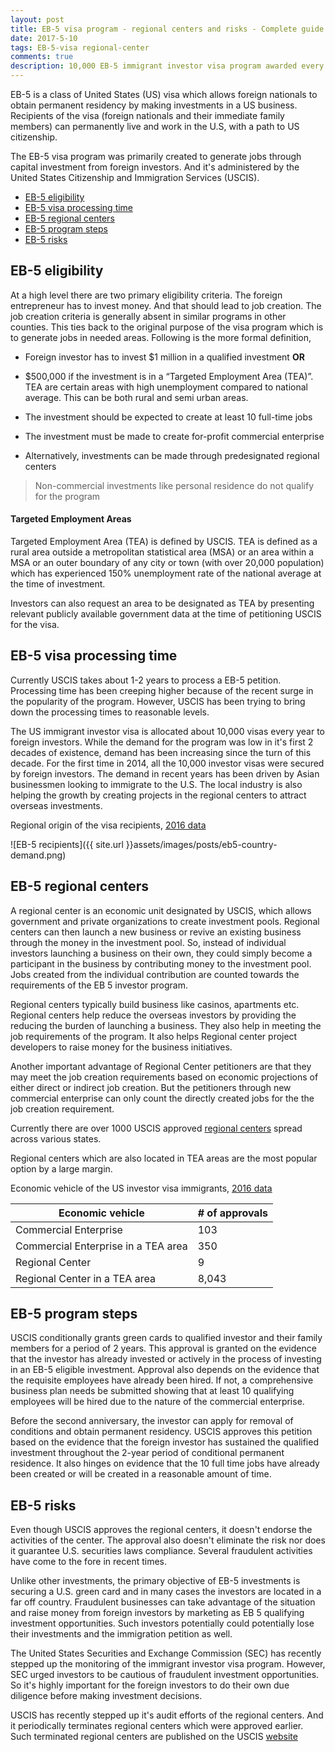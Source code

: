```yaml
---
layout: post
title: EB-5 visa program - regional centers and risks - Complete guide for 2017
date: 2017-5-10
tags: EB-5-visa regional-center
comments: true
description: 10,000 EB-5 immigrant investor visa program awarded every year primarily through the 1,300 regional centers. All the controversies that is threatening to close the program. 
---
```


EB-5 is a class of United States (US) visa which allows foreign nationals to obtain permanent residency by making investments in a US business. Recipients of the visa (foreign nationals and their immediate family members) can permanently live and work in the U.S, with a path to US citizenship.

The EB-5 visa program was primarily created to generate jobs through capital investment from foreign investors. And it's administered by the United States Citizenship and Immigration Services (USCIS).

- [EB-5 eligibility](#eb-5-eligibility)
- [EB-5 visa processing time](#eb-5-visa-processing-time)
- [EB-5 regional centers](#eb-5-regional-centers)
- [EB-5 program steps](#eb-5-program-steps)
- [EB-5 risks](#eb-5-risks)

## EB-5 eligibility

At a high level there are two primary eligibility criteria. The foreign entrepreneur has to invest money. And that should lead to job creation. The job creation criteria is generally absent in similar programs in other counties. This ties back to the original purpose of the visa program which is to generate jobs in needed areas. Following is the more formal definition,

* Foreign investor has to invest $1 million in a qualified investment **OR**

* $500,000 if the investment is in a “Targeted Employment Area (TEA)”. TEA are certain areas with high unemployment compared to national average. This can be both rural and semi urban areas.

* The investment should be expected to create at least 10 full-time jobs

* The investment must be made to create for-profit commercial enterprise

* Alternatively, investments can be made through predesignated regional centers

> Non-commercial investments like personal residence do not qualify for the program

#### Targeted Employment Areas
Targeted Employment Area (TEA) is defined by USCIS. TEA is defined as a rural area outside a metropolitan statistical area (MSA) or an area within a MSA or an outer boundary of any city or town (with over 20,000 population) which has experienced 150% unemployment rate of the national average at the time of investment.

Investors can also request an area to be designated as TEA by presenting relevant publicly available government data at the time of petitioning USCIS for the visa.

## EB-5 visa processing time

Currently USCIS takes about 1-2 years to process a EB-5 petition. Processing time has been creeping higher because of the recent surge in the popularity of the program. However, USCIS has been trying to bring down the processing times to reasonable levels.

The US immigrant investor visa is allocated about 10,000 visas every year to foreign investors. While the demand for the program was low in it's first 2 decades of existence, demand has been increasing since the turn of this decade. For the first time in 2014, all the 10,000 investor visas were secured by foreign investors. The demand in recent years has been driven by Asian businessmen looking to immigrate to the U.S. The local industry is also helping the growth by creating projects in the regional centers to attract overseas investments.

Regional origin of the visa recipients, [2016 data](https://travel.state.gov/content/dam/visas/Statistics/AnnualReports/FY2016AnnualReport/FY16AnnualReport-TableVI-PartIV.pdf)

![EB-5 recipients]({{ site.url }}assets/images/posts/eb5-country-demand.png)

## EB-5 regional centers

A regional center is an economic unit designated by USCIS, which allows government and private organizations to create investment pools. Regional centers can then launch a new business or revive an existing business through the money in the investment pool. So, instead of individual investors launching a business on their own, they could simply become a participant in the business by contributing money to the investment pool. Jobs created from the individual contribution are counted towards the requirements of the EB 5 investor program.

Regional centers typically build business like casinos, apartments etc. Regional centers help reduce the overseas investors by providing the reducing the burden of launching a business. They also help in meeting the job requirements of the program. It also helps Regional center project developers to raise money for the business initiatives.

Another important advantage of Regional Center petitioners are that they may meet the job creation requirements based on economic projections of either direct or indirect job creation.
But the petitioners through new commercial enterprise can only count the directly created jobs for the the job creation requirement.

Currently there are over 1000 USCIS approved [regional centers](https://www.uscis.gov/working-united-states/permanent-workers/employment-based-immigration-fifth-preference-eb-5/immigrant-investor-regional-centers) spread across various states.


Regional centers which are also located in TEA areas are the most popular option by a large margin.

Economic vehicle of the US investor visa immigrants, [2016 data](https://travel.state.gov/content/dam/visas/Statistics/AnnualReports/FY2016AnnualReport/FY16AnnualReport-TableVI-PartIV.pdf)

Economic vehicle | # of approvals
---------- | ------
Commercial Enterprise|  103
Commercial Enterprise in a TEA area|  350
Regional Center|  9
Regional Center in a TEA area|  8,043

## EB-5 program steps

USCIS conditionally grants green cards to qualified investor and their family members for a period of 2 years. This approval is granted on the evidence that the investor has already invested or actively in the process of investing in an EB-5 eligible investment.
Approval also depends on the evidence that the requisite employees have already been hired. If not, a comprehensive business plan needs be submitted showing that at least 10 qualifying employees will be hired due to the nature of the commercial enterprise.

Before the second anniversary, the investor can apply for removal of conditions and obtain permanent residency. USCIS
approves this petition based on the evidence that the foreign investor has sustained the qualified investment throughout the 2-year period of conditional permanent residence. It also hinges on evidence that the 10 full time jobs have already been created or will be created in a reasonable amount of time.

## EB-5 risks

Even though USCIS approves the regional centers, it doesn't endorse the activities of the center. The approval also doesn't eliminate the risk nor does it guarantee U.S. securities laws compliance. Several fraudulent activities have come to the fore in recent times.

Unlike other investments, the primary objective of EB-5 investments is securing a U.S. green card and in many cases the investors are located in a far off country. Fraudulent businesses can take advantage of the situation and raise money from foreign investors by marketing as EB 5 qualifying investment opportunities. Such investors potentially could potentially lose their investments and the immigration petition as well.

The United States Securities and Exchange Commission (SEC) has recently stepped up the monitoring of the immigrant investor visa program. However, SEC urged investors to be cautious of fraudulent investment opportunities. So it's highly important for the foreign investors to do their own due diligence before making investment decisions.

USCIS has recently stepped up it's audit efforts of the regional centers. And it periodically terminates regional centers which were approved earlier.
Such terminated regional centers are published on the USCIS  [website](https://www.uscis.gov/working-united-states/permanent-workers/employment-based-immigration-fifth-preference-eb-5/eb-5-immigrant-investor-process/regional-center-terminations)

